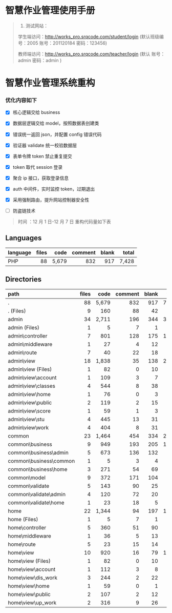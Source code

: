 # 智慧作业管理使用手册

> 1. 测试网站：
>
> 学生端访问：http://works_pro.srqcode.com/student/login (默认班级编号：2005 账号：201120184 密码：123456)
>
> 教师端访问：http://works_pro.srqcode.com/teacher/login (默认 账号：admin 密码：admin )

# 智慧作业管理系统重构

### 优化内容如下

- [x] 核心逻辑交给 business
- [x] 数据层逻辑交给 model，按照数据表创建类
- [x] 错误统一返回 json，并配置 config 错误代码
- [x] 验证器 validate 统一校验数据层
- [x] 表单令牌 token 禁止重复提交
- [x] token 取代 session 登录
- [x] 聚合 ip 接口，获取登录信息
- [x] auth 中间件，实时监控 token，过期退出
- [x] 采用强制路由，提升网站控制器安全性

- [ ] 防盗链技术

> 时间 ：12 月 1 日-12 月 7 日
> 重构代码量如下表

## Languages

| language | files |  code | comment | blank | total |
| :------- | ----: | ----: | ------: | ----: | ----: |
| PHP      |    88 | 5,679 |     832 |   917 | 7,428 |

## Directories

| path                     | files |  code | comment | blank | total |
| :----------------------- | ----: | ----: | ------: | ----: | ----: |
| .                        |    88 | 5,679 |     832 |   917 | 7,428 |
| . (Files)                |     9 |   160 |      88 |    42 |   290 |
| admin                    |    34 | 2,711 |     196 |   344 | 3,251 |
| admin (Files)            |     1 |     5 |       7 |     1 |    13 |
| admin\\controller        |     7 |   801 |     128 |   175 | 1,104 |
| admin\\middleware        |     1 |    27 |       4 |    12 |    43 |
| admin\\route             |     7 |    40 |      22 |    18 |    80 |
| admin\\view              |    18 | 1,838 |      35 |   138 | 2,011 |
| admin\\view (Files)      |     1 |    82 |       0 |    10 |    92 |
| admin\\view\\account     |     1 |   109 |       3 |     7 |   119 |
| admin\\view\\classes     |     4 |   544 |       8 |    38 |   590 |
| admin\\view\\home        |     1 |    76 |       0 |     3 |    79 |
| admin\\view\\public      |     2 |   119 |       2 |    15 |   136 |
| admin\\view\\score       |     1 |    59 |       1 |     3 |    63 |
| admin\\view\\stu         |     4 |   445 |      13 |    31 |   489 |
| admin\\view\\work        |     4 |   404 |       8 |    31 |   443 |
| common                   |    23 | 1,464 |     454 |   334 | 2,252 |
| common\\business         |     9 |   949 |     193 |   205 | 1,347 |
| common\\business\\admin  |     5 |   673 |     136 |   132 |   941 |
| common\\business\\common |     1 |     5 |       3 |     4 |    12 |
| common\\business\\home   |     3 |   271 |      54 |    69 |   394 |
| common\\model            |     9 |   372 |     171 |   104 |   647 |
| common\\validate         |     5 |   143 |      90 |    25 |   258 |
| common\\validate\\admin  |     4 |   120 |      72 |    20 |   212 |
| common\\validate\\home   |     1 |    23 |      18 |     5 |    46 |
| home                     |    22 | 1,344 |      94 |   197 | 1,635 |
| home (Files)             |     1 |     5 |       7 |     1 |    13 |
| home\\controller         |     5 |   360 |      51 |    90 |   501 |
| home\\middleware         |     1 |    36 |       5 |    13 |    54 |
| home\\route              |     5 |    23 |      15 |    14 |    52 |
| home\\view               |    10 |   920 |      16 |    79 | 1,015 |
| home\\view (Files)       |     1 |    82 |       0 |    10 |    92 |
| home\\view\\account      |     1 |   112 |       3 |     8 |   123 |
| home\\view\\dis_work     |     3 |   244 |       2 |    22 |   268 |
| home\\view\\home         |     1 |    59 |       0 |     1 |    60 |
| home\\view\\public       |     2 |   107 |       2 |    12 |   121 |
| home\\view\\up_work      |     2 |   316 |       9 |    26 |   351 |
